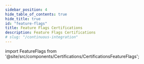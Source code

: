 ```yaml
---
sidebar_position: 4
hide_table_of_contents: true
hide_title: true
id: "feature-flags"
title: Feature Flags Certifications
description: Feature Flags Certifications
# slug: "/continuous-integration"
---
```


<!-- Custom component -->

import FeatureFlags from '@site/src/components/Certifications/CertificationsFeatureFlags';

<FeatureFlags />
